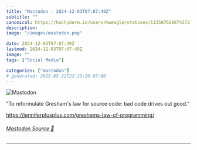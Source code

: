 ```yaml
---
title: "Mastodon - 2024-12-03T07:07:49Z"
subtitle: ""
canonical: https://hachyderm.io/users/mweagle/statuses/113587628874272110
description:
image: "/images/mastodon.png"

date: 2024-12-03T07:07:49Z
lastmod: 2024-12-03T07:07:49Z
image: ""
tags: ["Social Media"]

categories: ["mastodon"]
# generated: 2025-05-22T22:29:20-07:00
---
```

![Mastodon](/images/mastodon.png)

<p>“To reformulate Gresham&#39;s law for source code: bad code drives out good.”</p><p><a href="https://jenniferplusplus.com/greshams-law-of-programming/" target="_blank" rel="nofollow noopener noreferrer" translate="no"><span class="invisible">https://</span><span class="ellipsis">jenniferplusplus.com/greshams-</span><span class="invisible">law-of-programming/</span></a></p>


###### [Mastodon Source 🐘](https://hachyderm.io/@mweagle/113587628874272110)

___
